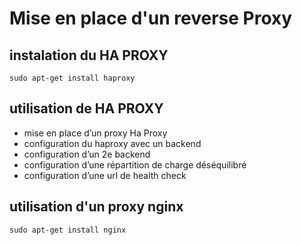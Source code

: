 # Mise en place d'un reverse Proxy

## instalation du HA PROXY

```
sudo apt-get install haproxy 
```

## utilisation de HA PROXY

- mise en place d’un proxy Ha Proxy
- configuration du haproxy avec un backend
- configuration d’un 2e  backend
- configuration d’une répartition de charge déséquilibré
- configuration d’une url de health check


## utilisation d'un proxy nginx

```
sudo apt-get install nginx
```

